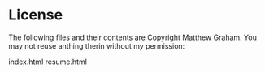 License
=============

The following files and their contents are Copyright Matthew Graham. You may not reuse anthing therin without my permission:

index.html
resume.html
